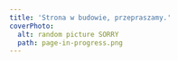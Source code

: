 ```yaml
---
title: 'Strona w budowie, przepraszamy.'
coverPhoto:
  alt: random picture SORRY
  path: page-in-progress.png
---
```

